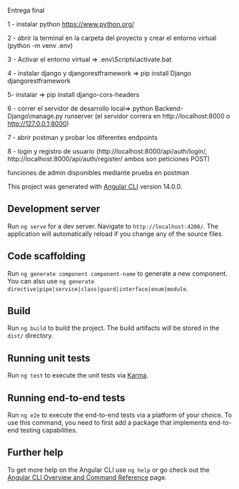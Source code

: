 Entrega final

1 - instalar python https://www.python.org/

2 - abrir la terminal en la carpeta del proyecto y crear el entorno virtual (python -m venv .env)

3 - Activar el entorno virtual  => .env\Scripts\activate.bat

4 - instalar django y djangorestframework => pip install Django djangorestframework

5- instalar => pip install django-cors-headers

6 - correr el servidor de desarrollo local=> python Backend-Django\manage.py runserver (el servidor correra en http://localhost:8000 o http://127.0.0.1:8000)

7 - abrir postman y probar los diferentes endpoints

8 - login y registro de usuario (http://localhost:8000/api/auth/login/, http://localhost:8000/api/auth/register/ ambos son peticiones POST)

funciones de admin disponibles mediante prueba en postman 

This project was generated with [Angular CLI](https://github.com/angular/angular-cli) version 14.0.0.

## Development server

Run `ng serve` for a dev server. Navigate to `http://localhost:4200/`. The application will automatically reload if you change any of the source files.

## Code scaffolding

Run `ng generate component component-name` to generate a new component. You can also use `ng generate directive|pipe|service|class|guard|interface|enum|module`.

## Build

Run `ng build` to build the project. The build artifacts will be stored in the `dist/` directory.

## Running unit tests

Run `ng test` to execute the unit tests via [Karma](https://karma-runner.github.io).

## Running end-to-end tests

Run `ng e2e` to execute the end-to-end tests via a platform of your choice. To use this command, you need to first add a package that implements end-to-end testing capabilities.

## Further help

To get more help on the Angular CLI use `ng help` or go check out the [Angular CLI Overview and Command Reference](https://angular.io/cli) page.
